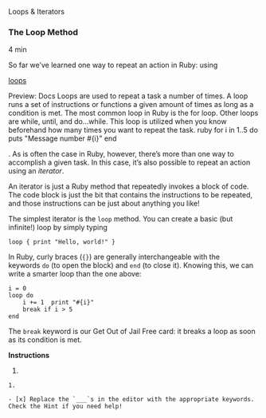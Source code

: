 Loops & Iterators

### The Loop Method

4 min

So far we’ve learned one way to repeat an action in Ruby: using 

[loops](https://www.codecademy.com/resources/docs/ruby/loops)

Preview: Docs Loops are used to repeat a task a number of times. A loop runs a set of instructions or functions a given amount of times as long as a condition is met. The most common loop in Ruby is the for loop. Other loops are while, until, and do...while. This loop is utilized when you know beforehand how many times you want to repeat the task. ruby for i in 1..5 do puts "Message number #{i}" end

. As is often the case in Ruby, however, there’s more than one way to accomplish a given task. In this case, it’s also possible to repeat an action using an _iterator_.

An iterator is just a Ruby method that repeatedly invokes a block of code. The code block is just the bit that contains the instructions to be repeated, and those instructions can be just about anything you like!

The simplest iterator is the `loop` method. You can create a basic (but infinite!) loop by simply typing

```
loop { print "Hello, world!" }
```

In Ruby, curly braces (`{}`) are generally interchangeable with the keywords `do` (to open the block) and `end` (to close it). Knowing this, we can write a smarter loop than the one above:

```
i = 0
loop do  
	i += 1  print "#{i}"  
	break if i > 5
end
```

The `break` keyword is our Get Out of Jail Free card: it breaks a loop as soon as its condition is met.

**Instructions**

1. 
    
    1.
    
    - [x] Replace the `___`s in the editor with the appropriate keywords. Check the Hint if you need help!